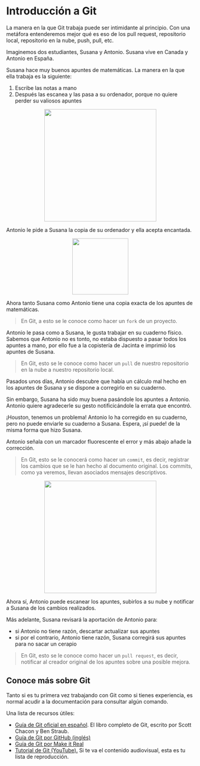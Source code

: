 # Introducción a Git

La manera en la que Git trabaja puede ser intimidante al principio. Con una metáfora entenderemos mejor qué es eso de los pull request, repositorio local, repositorio en la nube, push, pull, etc. 

Imaginemos dos estudiantes, Susana y Antonio. Susana vive en Canada y Antonio en España. 

Susana hace muy buenos apuntes de matemáticas. La manera en la que ella trabaja es la siguiente: 

1. Escribe las notas a mano
2. Después las escanea y las pasa a su ordenador, porque no quiere perder su valiosos apuntes 

<div align="center">
	<img src="https://ik.imagekit.io/gdgjaen/charlas/open-source-2021/git-metafora_vaJtliQGf.png" height="300px"/>
</div>

Antonio le pide a Susana la copia de su ordenador y ella acepta encantada. 

<div align="center">
	<img src="https://ik.imagekit.io/gdgjaen/charlas/open-source-2021/metafor-fork_15qC4Vye_.png" height="150px"/>
</div>

Ahora tanto Susana como Antonio tiene una copia exacta de los apuntes de matemáticas.

> En Git, a esto se le conoce como hacer un `fork` de un proyecto. 

Antonio le pasa como a Susana, le gusta trabajar en su cuaderno físico. Sabemos que Antonio no es tonto, no estaba dispuesto a pasar todos los apuntes a mano, por ello fue a la copistería de Jacinta e imprimió los apuntes de Susana. 

> En Git, esto se le conoce como hacer un `pull` de nuestro repositorio en la nube a nuestro repositorio local. 

Pasados unos días, Antonio descubre que había un cálculo mal hecho en los apuntes de Susana y se dispone a corregirlo en su cuaderno. 

Sin embargo, Susana ha sido muy buena pasándole los apuntes a Antonio. Antonio quiere agradecerle su gesto notificicándole la errata que encontró. 

¡Houston, tenemos un problema! Antonio lo ha corregido en su cuaderno, pero no puede enviarle su cuaderno a Susana. Espera, ¡sí puede! de la misma forma que hizo Susana. 

Antonio señala con un marcador fluorescente el error y más abajo añade la corrección. 

> En Git, esto se le conocerá como hacer un `commit`, es decir, registrar los cambios que se le han hecho al documento original. Los commits, como ya veremos, llevan asociados mensajes descriptivos. 

<div align="center">
	<img src="https://ik.imagekit.io/gdgjaen/charlas/open-source-2021/commit-metafora_e0ECl7ZGr.png" height="300px"/>
</div>

Ahora sí, Antonio puede escanear los apuntes, subirlos a su nube y notificar a Susana de los cambios realizados. 

Más adelante, Susana revisará la aportación de Antonio para: 

* si Antonio no tiene razón, descartar actualizar sus apuntes 
* si por el contrario, Antonio tiene razón, Susana corregirá sus apuntes para no sacar un cerapio

> En Git, esto se le conoce como hacer un `pull request`, es decir, notificar al creador original de los apuntes sobre una posible mejora. 

## Conoce más sobre Git

Tanto si es tu primera vez trabajando con Git como si tienes experiencia, es normal acudir a la documentación para consultar algún comando. 

Una lista de recursos útiles: 

* [Guía de Git oficial en español](https://git-scm.com/book/es/v2). El libro completo de Git, escrito por Scott Chacon y Ben Straub. 
* [Guía de Git por GitHub (inglés)](https://guides.github.com/)
* [Guía de Git por Make it Real](https://guias.makeitreal.camp/git)  
* [Tutorial de Git (YouTube).](https://www.youtube.com/playlist?list=PLTd5ehIj0goMCnj6V5NdzSIHBgrIXckGU) Si te va el contenido audiovisual, esta es tu lista de reproducción. 

